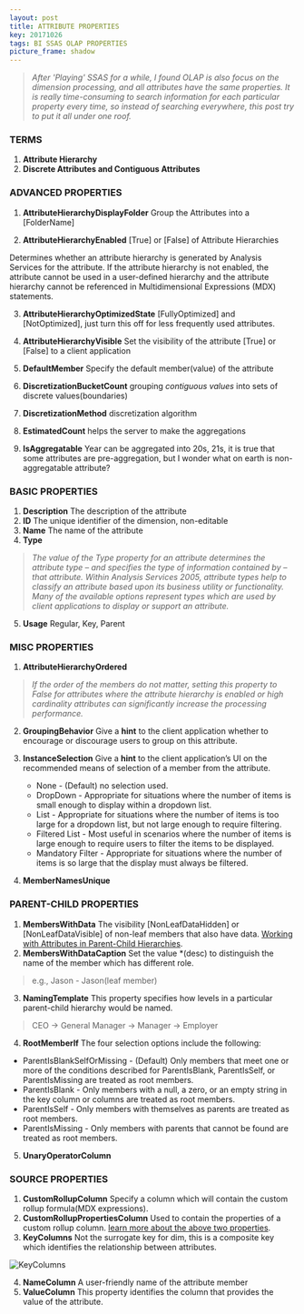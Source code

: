 ```yaml
---
layout: post
title: ATTRIBUTE PROPERTIES
key: 20171026
tags: BI SSAS OLAP PROPERTIES
picture_frame: shadow
---
```


> *After 'Playing' SSAS for a while, I found OLAP is also focus on the dimension processing, and all attributes have the same properties. It is really time-consuming to search information for each particular property every time, so instead of searching everywhere, this post try to put it all under one roof.*
<!--more-->

### TERMS

1. **Attribute Hierarchy**
2. **Discrete Attributes and Contiguous Attributes** 


### ADVANCED PROPERTIES

1. **AttributeHierarchyDisplayFolder** Group the Attributes into a [FolderName]

2. **AttributeHierarchyEnabled** [True] or [False] of Attribute Hierarchies

Determines whether an attribute hierarchy is generated by Analysis Services for the attribute. If the attribute hierarchy is not enabled, the attribute cannot be used in a user-defined hierarchy and the attribute hierarchy cannot be referenced in Multidimensional Expressions (MDX) statements.

3. **AttributeHierarchyOptimizedState** [FullyOptimized] and [NotOptimized], just turn this off for less frequently used attributes.

4. **AttributeHierarchyVisible** Set the visibility of the attribute [True] or [False] to a client application

5. **DefaultMember** Specify the default member(value) of the attribute

6. **DiscretizationBucketCount** grouping *contiguous values* into sets of discrete values(boundaries)

7. **DiscretizationMethod** discretization algorithm

8. **EstimatedCount** helps the server to make the aggregations

9. **IsAggregatable** Year can be aggregated into 20s, 21s, it is true that some attributes are pre-aggregation, but I wonder what on earth is non-aggregatable attribute?

### BASIC PROPERTIES

1. **Description** The description of the attribute
2. **ID** The unique identifier of the dimension, non-editable
3. **Name** The name of the attribute
4. **Type** 

> *The value of the Type property for an attribute determines the attribute type – and specifies the type of information contained by – that attribute. Within Analysis Services 2005, attribute types help to classify an attribute based upon its business utility or functionality. Many of the available options represent types which are used by client applications to display or support an attribute.*

5. **Usage** Regular, Key, Parent

### MISC PROPERTIES

1. **AttributeHierarchyOrdered** 

> *If the order of the members do not matter, setting this property to False for attributes where the attribute hierarchy is enabled or high cardinality attributes can significantly increase the processing performance.*

2. **GroupingBehavior** Give a **hint** to the client application whether to encourage or discourage users to group on this attribute.

3. **InstanceSelection** Give a **hint** to the client application’s UI on the recommended means of selection of a member from the attribute.

    - None - (Default) no selection used.
    - DropDown - Appropriate for situations where the number of items is small enough to display within a dropdown list.
    - List - Appropriate for situations where the number of items is too large for a dropdown list, but not large enough to require filtering.
    - Filtered List - Most useful in scenarios where the number of items is large enough to require users to filter the items to be displayed.
    - Mandatory Filter - Appropriate for situations where the number of items is so large that the display must always be filtered.

4. **MemberNamesUnique** 


### PARENT-CHILD PROPERTIES

1. **MembersWithData** The visibility [NonLeafDataHidden] or [NonLeafDataVisible] of non-leaf members that also have data. [Working with Attributes in Parent-Child Hierarchies](https://docs.microsoft.com/en-us/sql/analysis-services/multidimensional-models/parent-child-dimension-attributes).
2. **MembersWithDataCaption** Set the value *(desc) to distinguish the name of the member which has different role. 

> e.g., Jason - Jason(leaf member)

3. **NamingTemplate** This property specifies how levels in a particular parent-child hierarchy would be named. 

> CEO -> General Manager -> Manager -> Employer

4. **RootMemberIf** The four selection options include the following:

- ParentIsBlankSelfOrMissing - (Default) Only members that meet one or more of the conditions described for ParentIsBlank, ParentIsSelf, or ParentIsMissing are treated as root members.
- ParentIsBlank - Only members with a null, a zero, or an empty string in the key column or columns are treated as root members.
- ParentIsSelf - Only members with themselves as parents are treated as root members.
- ParentIsMissing - Only members with parents that cannot be found are treated as root members.

5. **UnaryOperatorColumn** 

### SOURCE PROPERTIES

1. **CustomRollupColumn** Specify a column which will contain the custom rollup formula(MDX expressions).
2. **CustomRollupPropertiesColumn** Used to contain the properties of a custom rollup column. [learn more about the above two properties](https://technet.microsoft.com/en-us/library/ms174474(v=sql.105).aspx).
3. **KeyColumns** Not the surrogate key for dim, this is a composite key which identifies the relationship between attributes.

![KeyColumns](a"relationship")

4. **NameColumn** A user-friendly name of the attribute member
5. **ValueColumn** This property identifies the column that provides the value of the attribute.

